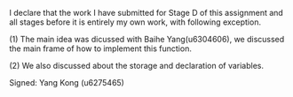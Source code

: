 I declare that the work I have submitted for Stage D of this assignment and all stages before it is entirely my own work, with following exception.

(1) The main idea was dicussed with Baihe Yang(u6304606), we discussed the main frame of how to implement this function.

(2) We also discussed about the storage and declaration of variables. 

Signed: Yang Kong (u6275465)
